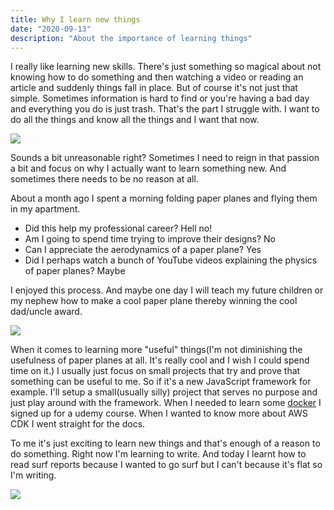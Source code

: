 ```yaml
---
title: Why I learn new things
date: "2020-09-13"
description: "About the importance of learning things"
---
```


I really like learning new skills. There's just something so magical about not knowing how to do something and then watching a video or reading an article and suddenly things fall in place. But of course it's not just that simple. Sometimes information is hard to find or you're having a bad day and everything you do is just trash. That's the part I struggle with. I want to do all the things and know all the things and I want that now.

![](https://media.giphy.com/media/fhAwk4DnqNgw8/giphy.gif)

Sounds a bit unreasonable right? Sometimes I need to reign in that passion a bit and focus on why I actually want to learn something new. And sometimes there needs to be no reason at all.

About a month ago I spent a morning folding paper planes and flying them in my apartment.

- Did this help my professional career? Hell no!
- Am I going to spend time trying to improve their designs? No
- Can I appreciate the aerodynamics of a paper plane? Yes
- Did I perhaps watch a bunch of YouTube videos explaining the physics of paper planes? Maybe

I enjoyed this process. And maybe one day I will teach my future children or my nephew how to make a cool paper plane thereby winning the cool dad/uncle award.

![](https://media.giphy.com/media/kEQfhED6fkTNaPv2nU/giphy.gif)

When it comes to learning more "useful" things(I'm not diminishing the usefulness of paper planes at all. It's really cool and I wish I could spend time on it.) I usually just focus on small projects that try and prove that something can be useful to me. So if it's a new JavaScript framework for example. I'll setup a small(usually silly) project that serves no purpose and just play around with the framework. When I needed to learn some [docker](https://www.udemy.com/course/docker-mastery/) I signed up for a udemy course. When I wanted to know more about AWS CDK I went straight for the docs.

To me it's just exciting to learn new things and that's enough of a reason to do something. Right now I'm learning to write. And today I learnt how to read surf reports because I wanted to go surf but I can't because it's flat so I'm writing.

![](https://media.giphy.com/media/2siarUMYH5tgHaCchv/giphy.gif)
